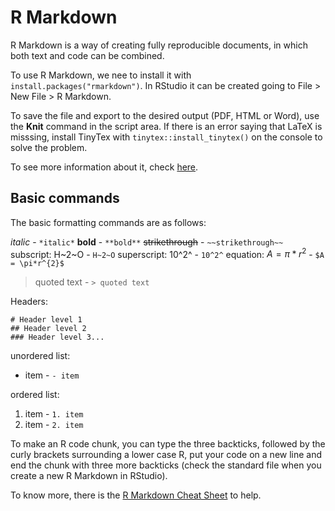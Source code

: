 # R Markdown

R Markdown is a way of creating fully reproducible documents, in which both text and code can be combined.

To use R Markdown, we nee to install it with `install.packages("rmarkdown")`. In RStudio it can be created going to File > New File > R Markdown.

To save the file and export to the desired output (PDF, HTML or Word), use the **Knit** command in the script area. If there is an error saying that LaTeX is misssing, install TinyTex with `tinytex::install_tinytex()` on the console to solve the problem.

To see more information about it, check [here](https://rmarkdown.rstudio.com/).

## Basic commands

The basic formatting commands are as follows:

*italic* - `*italic*`
**bold** - `**bold**`
~~strikethrough~~ - `~~strikethrough~~`
subscript: H~2~O - `H~2~O`
superscript: 10^2^ - `10^2^`
equation: $A = \pi*r^{2}$ - `$A = \pi*r^{2}$`
> quoted text - `> quoted text`

Headers:
```
# Header level 1
## Header level 2
### Header level 3...
```
unordered list: 
- item - `- item`

ordered list:
1. item - `1. item`
2. item - `2. item`

To make an R code chunk, you can type the three backticks, followed by the curly brackets surrounding a lower case R, put your code on a new line and end the chunk with three more backticks (check the standard file when you create a new R Markdown in RStudio).

To know more, there is the [R Markdown Cheat Sheet](https://rstudio.com/wp-content/uploads/2016/03/rmarkdown-cheatsheet-2.0.pdf) to help.
<!--stackedit_data:
eyJoaXN0b3J5IjpbLTE1NTgxMjc1MDksLTE1NTgxMjc1MDksLT
ExODYxNjEyODAsMjEyOTQ4MjUxNywtMTE3ODQwNDQzMV19
-->